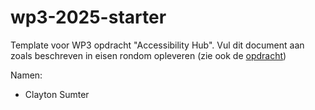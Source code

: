# wp3-2025-starter

Template voor WP3 opdracht "Accessibility Hub". Vul dit document aan zoals beschreven in eisen rondom opleveren (zie ook de [opdracht](CASUS.md))

Namen:

- Clayton Sumter

